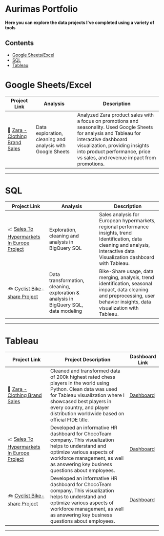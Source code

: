 # Aurimas Portfolio

**Here you can explore the data projects I've completed using a variety of tools**

## Contents

* [Google Sheets/Excel](#google-sheets-excel)
* [SQL](#sql)
* [Tableau](#tableau)

# Google Sheets/Excel

| Project Link | Analysis | Description | 
|---|---|---|
| 👕 [Zara - Clothing Brand Sales](https://github.com/Aurimas-N/Zara_Sales_By_Clothing_Type/blob/main/README.md)| Data exploration, cleaning and analysis with Google Sheets | Analyzed Zara product sales with a focus on promotions and seasonality. Used Google Sheets for analysis and Tableau for interactive dashboard visualization, providing insights into product performance, price vs sales, and revenue impact from promotions.

***

# SQL

| Project Link | Analysis | Description | 
|---|---|---|
| 📈 [Sales To Hypermarkets In Europe Project](https://github.com/Aurimas-N/Hypermarket-Sales-In-Europe/blob/main/README.md) | Exploration, cleaning and analysis in BigQuery SQL  | Sales analysis for European hypermarkets, regional performance insights, trend Identification, data cleaning and analysis, interactive data Visualization dashboard with Tableau.
| 🚲 [Cyclist Bike-share Project](https://github.com/Aurimas-N/Cyclist_Bike-Share_Analysis/blob/main/README.md) | Data transformation, cleaning, exploration & analysis in BigQuery SQL, data modeling | Bike-Share usage, data merging, analysis, trend identification, seasonal impact, data cleaning and preprocessing, user behavior insights, data visualization with Tableau.

***

# Tableau

| Project Link | Project Description | Dashboard Link |
|---|---|---|
| 👕 [Zara - Clothing Brand Sales](https://github.com/Aurimas-N/Zara_Sales_By_Clothing_Type/blob/main/README.md) | Cleaned and transformed data of 200k highest rated chess players in the world using Python. Clean data was used for Tableau visualization where I showcased best players in every country, and player distribution worldwide based on official FIDE title. | [Dashboard](https://public.tableau.com/app/profile/mantastech/viz/chess_17027630680570/Dashboard1) |
|  📈 [Sales To Hypermarkets In Europe Project](https://github.com/Aurimas-N/Hypermarket-Sales-In-Europe/blob/main/README.md) | Developed an informative HR dashboard for ChocoTeam company. This visualization helps to understand and optimize various aspects of workforce management, as well as answering key business questions about employees.  | [Dashboard](https://public.tableau.com/app/profile/mantastech/viz/HRDashboard_17034291773930/Dashboard1) |
| 🚲 [Cyclist Bike-share Project](https://github.com/Aurimas-N/Cyclist_Bike-Share_Analysis/blob/main/README.md) | Developed an informative HR dashboard for ChocoTeam company. This visualization helps to understand and optimize various aspects of workforce management, as well as answering key business questions about employees.  | [Dashboard](https://public.tableau.com/app/profile/mantastech/viz/HRDashboard_17034291773930/Dashboard1) |

***
